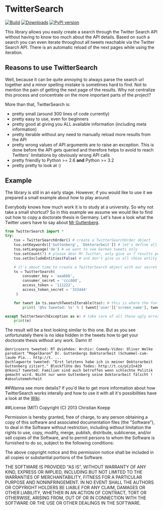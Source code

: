 # TwitterSearch
[![Build](https://api.travis-ci.org/ckoepp/TwitterSearch.png?branch=master)](https://travis-ci.org/ckoepp/TwitterSearch) [![Downloads](https://pypip.in/d/TwitterSearch/badge.png)](https://crate.io/packages/TwitterSearch/) [![PyPI version](https://pypip.in/v/TwitterSearch/badge.png)](https://crate.io/packages/TwitterSearch/)


This library allows you easily create a search through the Twitter Search API without having to know too much about the API details. Based on such a search you can even iterate throughout all tweets reachable via the Twitter Search API. There is an automatic reload of the next pages while using the iteration.

## Reasons to use TwitterSearch
Well, because it can be quite annoying to always parse the search url together and a minor spelling mistake is sometimes hard to find. Not to mention the pain of getting the next page of the results. Why not centralize this process and concentrate on the more important parts of the project?

More than that, TwitterSearch is:
 * pretty small (around 300 lines of code currently)
 * pretty easy to use, even for beginners
 * pretty good at giving you ALL available information (including meta information)
 * pretty iterable without any need to manually reload more results from the API
 * pretty wrong values of API arguments are to raise an exception. This is done before the API gets queried and therefore helps to avoid to reach Twitters' limitations by obviously wrong API calls
 * pretty friendly to Python >= 2.6 **and** Python >= 3.2
 * pretty pretty to look at :)

## Example
The library is still in an early stage. However, if you would like to use it we prepared a small example about how to play around. 

Everybody knows how much work it is to study at a university. So why not take a small shortcut? So in this example we assume we would like to find out how to copy a doctorate thesis in Germany. Let's have a look what the Twitter users have to say about [Mr Guttenberg](http://www.bbc.co.uk/news/world-europe-12608083).

```python
from TwitterSearch import *
try:
    tso = TwitterSearchOrder() # create a TwitterSearchOrder object
    tso.setKeywords(['Guttenberg', 'Doktorarbeit']) # let's define all words we would like to have a look for
    tso.setLanguage('de') # we want to see German tweets only
    tso.setCount(7) # please dear Mr Twitter, only give us 7 results per page
    tso.setIncludeEntities(False) # and don't give us all those entity information

    # it's about time to create a TwitterSearch object with our secret tokens
    ts = TwitterSearch(
        consumer_key = 'aaabbb',
        consumer_secret = 'cccddd',
        access_token = '111222',
        access_token_secret = '333444'
     )

    for tweet in ts.searchTweetsIterable(tso): # this is where the fun actually starts :)
        print( '@%s tweeted: %s' % ( tweet['user']['screen_name'], tweet['text'] ) )

except TwitterSearchException as e: # take care of all those ugly errors if there are some
    print(e)
```
The result will be a text looking similar to this one. But as you see unfortunately there is no idea hidden in the tweets how to get your doctorate thesis without any work. Damn it!
```
@enricozero tweeted: RT @viehdeo: Archiv: Comedy-Video: Oliver Welke parodiert “Mogelbaron” Dr. Guttenbergs Doktorarbeit (Schummel-cum-laude Pla... http://t. ...
@schlagworte tweeted: "Erst letztens habe ich in meiner Doktorarbeit Guttenberg zitiert." Blockflöte des Todes: http://t.co/pCzIn429
@nkoni7 tweeted: Familien sind auch betroffen wenn schlechte Politik gemacht wird. Nicht nur wenn Guttenberg seine Doktorarbeit fälscht ! #absolutemehrheit
```

##Wanna see more details?
If you'd like to get more information about how TwitterSearch works interally and how to use it with all it's possibilities have a look at the [Wiki](https://github.com/ckoepp/TwitterSearch/wiki).

##License (MIT)
Copyright (C) 2013 Christian Koepp

Permission is hereby granted, free of charge, to any person obtaining a copy of this software and associated documentation files (the "Software"), to deal in the Software without restriction, including without limitation the rights to use, copy, modify, merge, publish, distribute, sublicense, and/or sell copies of the Software, and to permit persons to whom the Software is furnished to do so, subject to the following conditions:

The above copyright notice and this permission notice shall be included in all copies or substantial portions of the Software.

THE SOFTWARE IS PROVIDED "AS IS", WITHOUT WARRANTY OF ANY KIND, EXPRESS OR IMPLIED, INCLUDING BUT NOT LIMITED TO THE WARRANTIES OF MERCHANTABILITY, FITNESS FOR A PARTICULAR PURPOSE AND NONINFRINGEMENT. IN NO EVENT SHALL THE AUTHORS OR COPYRIGHT HOLDERS BE LIABLE FOR ANY CLAIM, DAMAGES OR OTHER LIABILITY, WHETHER IN AN ACTION OF CONTRACT, TORT OR OTHERWISE, ARISING FROM, OUT OF OR IN CONNECTION WITH THE SOFTWARE OR THE USE OR OTHER DEALINGS IN THE SOFTWARE.
